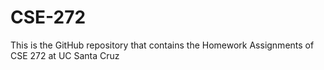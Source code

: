 # CSE-272
This is the GitHub repository that contains the Homework Assignments of CSE 272 at UC Santa Cruz
